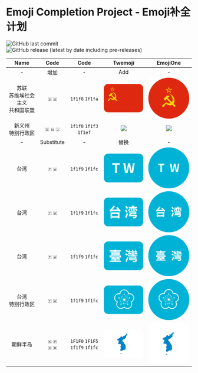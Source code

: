 # Emoji Completion Project - Emoji补全计划

![GitHub last commit](https://img.shields.io/github/last-commit/RainySummerLuo/EmojiCompletionProject?style=for-the-badge)&nbsp;&nbsp;![GitHub release (latest by date including pre-releases)](https://img.shields.io/github/v/release/RainySummerLuo/EmojiCompletionProject?include_prereleases&style=for-the-badge)

| Name | Code | Code | Twemoji | EmojiOne |
|:-:|:-:|:-:|:-:|:-:|
| - | 增加 | - | Add | - |
| 苏联<br/>苏维埃社会主义<br/>共和国联盟 | `🇸` `🇺` | `1f1f8` `1f1fa` | <img src="./Twemoji/Soviet_Union.png" width="150px" /> | <img src="./EmojiOne/Soviet_Union.png" width="150px" /> |
| 新义州<br/>特别行政区 | `🇸` `🇳` `🇯` | `1f1f8` `1f1f3` `1f1ef` | <img src="./Twemoji/Sinŭiju_Special_Administrative_Region.png" width="150px" /> | <img src="./EmojiOne/Sinŭiju_Special_Administrative_Region.png" width="150px" /> |
| - | Substitute | - | 替换 | - |
| 台湾 | `🇹` `🇼` | `1f1f9` `1f1fc` | <img src="./Twemoji/Taiwan_Special_Administrative_Region_TW.png" width="150px" /> | <img src="./EmojiOne/Taiwan_Special_Administrative_Region_TW.png" width="150px" /> |
| 台湾 | `🇹` `🇼` | `1f1f9` `1f1fc` | <img src="./Twemoji/Taiwan_Special_Administrative_Region_台湾.png" width="150px" /> | <img src="./EmojiOne/Taiwan_Special_Administrative_Region_台湾.png" width="150px" /> |
| 台湾 | `🇹` `🇼` | `1f1f9` `1f1fc` | <img src="./Twemoji/Taiwan_Special_Administrative_Region_臺灣.png" width="150px" /> | <img src="./EmojiOne/Taiwan_Special_Administrative_Region_臺灣.png" width="150px" /> |
| 台湾<br/>特别行政区 | `🇹` `🇼` | `1f1f9` `1f1fc` | <img src="./Twemoji/Taiwan_Special_Administrative_Region.png" width="150px" /> | <img src="./EmojiOne/Taiwan_Special_Administrative_Region.png" width="150px" /> |
| 朝鲜半岛 | `🇰` `🇵`<br/>`🇰` `🇷` | `1F1F0` `1F1F5`<br/>`1f1f9` `1f1fc` | <img src="./Twemoji/Unification_flag_of_Korea.png" width="150px" /> | <img src="./EmojiOne/Unification_flag_of_Korea.png" width="150px" /> |
